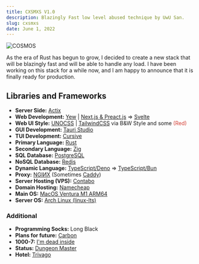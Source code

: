 ```yaml
---
title: CXSMXS V1.0
description: Blazingly Fast low level abused technique by UwU San.
slug: cxsmxs
date: June 1, 2022
---
```


![COSMOS](/stack/cxsmxs/cosmos.jpg)

As the era of Rust has begun to grow, I decided to create a new stack that will
be blazingly fast and will be able to handle any load. I have been working on
this stack for a while now, and I am happy to announce that it is finally ready
for production.

## Libraries and Frameworks

- **Server Side:** [Actix](https://actix.rs/)
- **Web Development:** [Yew](https://yew.rs/) |
  [Next.js & Preact.js](https://nextjs.org/) => [Svelte](https://svelte.dev/)
- **Web UI Style:** [UNOCSS](https://uno.antfu.me/) |
  [TailwindCSS](https://tailwindcss.com/) via B&W Style and some
  <span style="color: #d44137;">(Red)</span>
- **GUI Development:** [Tauri Studio](https://tauri.app/)
- **TUI Development:** [Cursive](https://github.com/gyscos/cursive)
- **Primary Language:** [Rust](https://www.rust-lang.org/)
- **Secondary Language:** [Zig](https://ziglang.org/)
- **SQL Database:** [PostgreSQL](https://www.postgresql.org/)
- **NoSQL Database:** [Redis](https://redis.io/)
- **Dynamic Language:** [TypeScript/Deno](https://deno.land/) =>
  [TypeScript/Bun](https://bun.sh/)
- **Proxy:** [NGIИX](https://www.nginx.com/) (Sometimes
  [Caddy](https://caddyserver.com/))
- **Server Hosting (VPS):** [Contabo](https://contabo.com/en/)
- **Domain Hosting:** [Namecheap](https://www.namecheap.com/)
- **Main OS:** [MacOS Ventura M1 ARM64](https://www.apple.com/macos)
- **Server OS:** [Arch Linux (linux-lts)](https://archlinux.org)

### Additional

- **Programming Socks:** Long Black
- **Plans for future:** [Carbon](https://github.com/carbon-language?type=source)
- **1000-7:** [I'm dead inside](https://www.youtube.com/watch?v=ZPECAVQEv1k)
- **Status:** [Dungeon Master](https://www.youtube.com/watch?v=gw7yUMtlB1w)
- **Hotel:** [Trivago](https://www.youtube.com/watch?v=eBGIQ7ZuuiU)
